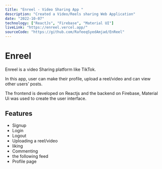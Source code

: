 ```yaml
---
title: "Enreel ‑ Video Sharing App "
description: "Created a Video/Reels sharing Web Application"
date: "2022-10-07"
technology: ["ReactJs", "Firebase", "Material UI"]
liveLink: "https://enreel.vercel.app/"
sourceCode: "https://github.com/RafeeqSyedAmjad/EnReel"
---
```


# Enreel

Enreel is a video Sharing platform like TikTok. 

In this app, user can make their profile, upload a reel/video and can view other users’ posts.

The frontend is developed on Reactjs and the backend on Firebase, Material Ui was used to create the user interface.

## Features

- Signup
- Login 
- Logout
-  Uploading a reel/video
-  liking
- Commenting
- the following feed
- Profile page